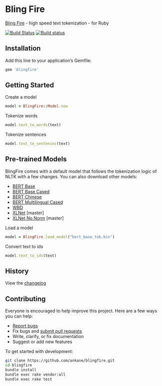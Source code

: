 # Bling Fire

[Bling Fire](https://github.com/microsoft/BlingFire) - high speed text tokenization - for Ruby

[![Build Status](https://travis-ci.org/ankane/blingfire.svg?branch=master)](https://travis-ci.org/ankane/blingfire) [![Build status](https://ci.appveyor.com/api/projects/status/3gyca4gsjw2w9ns1/branch/master?svg=true)](https://ci.appveyor.com/project/ankane/blingfire/branch/master)

## Installation

Add this line to your application’s Gemfile:

```ruby
gem 'blingfire'
```

## Getting Started

Create a model

```ruby
model = BlingFire::Model.new
```

Tokenize words

```ruby
model.text_to_words(text)
```

Tokenize sentences

```ruby
model.text_to_sentences(text)
```

## Pre-trained Models

BlingFire comes with a default model that follows the tokenization logic of NLTK with a few changes. You can also download other models:

- [BERT Base](https://github.com/microsoft/BlingFire/blob/master/dist-pypi/blingfire/bert_base_tok.bin)
- [BERT Base Cased](https://github.com/microsoft/BlingFire/blob/master/dist-pypi/blingfire/bert_base_cased_tok.bin)
- [BERT Chinese](https://github.com/microsoft/BlingFire/blob/master/dist-pypi/blingfire/bert_chinese.bin)
- [BERT Multilingual Cased](https://github.com/microsoft/BlingFire/blob/master/dist-pypi/blingfire/bert_multi_cased.bin)
- [WBD](https://github.com/microsoft/BlingFire/blob/master/dist-pypi/blingfire/wbd_chuni.bin)
- [XLNet](https://github.com/microsoft/BlingFire/blob/master/dist-pypi/blingfire/xlnet.bin) [master]
- [XLNet No Norm](https://github.com/microsoft/BlingFire/blob/master/dist-pypi/blingfire/xlnet_nonorm.bin) [master]

Load a model

```ruby
model = BlingFire.load_model("bert_base_tok.bin")
```

Convert text to ids

```ruby
model.text_to_ids(text)
```

## History

View the [changelog](https://github.com/ankane/blingfire/blob/master/CHANGELOG.md)

## Contributing

Everyone is encouraged to help improve this project. Here are a few ways you can help:

- [Report bugs](https://github.com/ankane/blingfire/issues)
- Fix bugs and [submit pull requests](https://github.com/ankane/blingfire/pulls)
- Write, clarify, or fix documentation
- Suggest or add new features

To get started with development:

```sh
git clone https://github.com/ankane/blingfire.git
cd blingfire
bundle install
bundle exec rake vendor:all
bundle exec rake test
```
